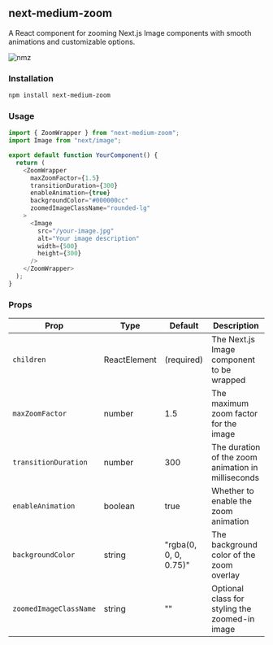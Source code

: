 ## next-medium-zoom

A React component for zooming Next.js Image components with smooth animations and customizable options.

![nmz](https://github.com/user-attachments/assets/3fbd8ca5-cda9-4117-ba70-031ba7ea1afe)

### Installation

```bash
npm install next-medium-zoom
```

### Usage

```ts
import { ZoomWrapper } from "next-medium-zoom";
import Image from "next/image";

export default function YourComponent() {
  return (
    <ZoomWrapper
      maxZoomFactor={1.5}
      transitionDuration={300}
      enableAnimation={true}
      backgroundColor="#000000cc"
      zoomedImageClassName="rounded-lg"
    >
      <Image
        src="/your-image.jpg"
        alt="Your image description"
        width={500}
        height={300}
      />
    </ZoomWrapper>
  );
}
```

### Props

| Prop                   | Type         | Default               | Description                                        |
| ---------------------- | ------------ | --------------------- | -------------------------------------------------- |
| `children`             | ReactElement | (required)            | The Next.js Image component to be wrapped          |
| `maxZoomFactor`        | number       | 1.5                   | The maximum zoom factor for the image              |
| `transitionDuration`   | number       | 300                   | The duration of the zoom animation in milliseconds |
| `enableAnimation`      | boolean      | true                  | Whether to enable the zoom animation               |
| `backgroundColor`      | string       | "rgba(0, 0, 0, 0.75)" | The background color of the zoom overlay           |
| `zoomedImageClassName` | string       | ""                    | Optional class for styling the zoomed-in image     |
